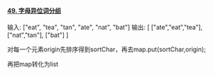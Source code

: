 #### [49. 字母异位词分组](https://leetcode-cn.com/problems/group-anagrams/)

输入: ["eat", "tea", "tan", "ate", "nat", "bat"]
输出:
[
  ["ate","eat","tea"],
  ["nat","tan"],
  ["bat"]
]

对每一个元素origin先排序得到sortChar，再去map.put(sortChar,origin);

再把map转化为list